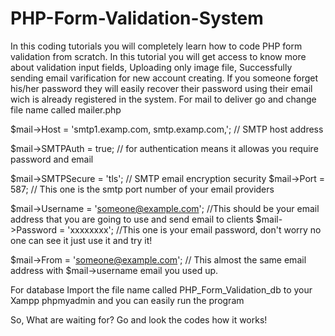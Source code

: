 # PHP-Form-Validation-System
In this coding tutorials you will completely learn how to code PHP form validation from scratch. In this tutorial you will get access to know more about validation input fields, Uploading only image file, Successfully sending email varification for new account creating. If you someone forget his/her password they will easily recover their password using their email wich is already registered in the system.
For mail to deliver go and change file name called mailer.php

$mail->Host = 'smtp1.examp.com, smtp.examp.com,';  // SMTP host address

$mail->SMTPAuth = true;     // for authentication means it allowas you require password and email

$mail->SMTPSecure = 'tls'; // SMTP email encryption security
$mail->Port = 587; // This one is the smtp port number of your email providers

$mail->Username = 'someone@example.com'; //This should be your email address that you are going to use and send email to clients
$mail->Password = 'xxxxxxxx';      //This one is your email password, don't worry no one can see it just use it and try it!

$mail->From = 'someone@example.com'; // This almost the same email address with $mail->username email you used up.

For database
Import the file name called PHP_Form_Validation_db to your Xampp phpmyadmin and you can easily run the program

So, What are waiting for? Go and look the codes how it works!
